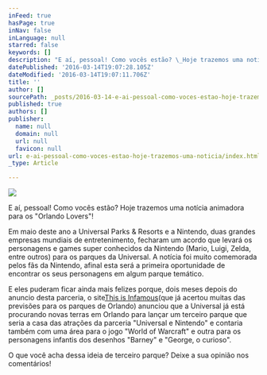 ```yaml
---
inFeed: true
hasPage: true
inNav: false
inLanguage: null
starred: false
keywords: []
description: "E aí, pessoal! Como vocês estão? \_Hoje trazemos uma notícia animadora para os \"Orlando Lovers\"!"
datePublished: '2016-03-14T19:07:28.105Z'
dateModified: '2016-03-14T19:07:11.706Z'
title: ''
author: []
sourcePath: _posts/2016-03-14-e-ai-pessoal-como-voces-estao-hoje-trazemos-uma-noticia.md
published: true
authors: []
publisher:
  name: null
  domain: null
  url: null
  favicon: null
url: e-ai-pessoal-como-voces-estao-hoje-trazemos-uma-noticia/index.html
_type: Article

---
```

![](https://the-grid-user-content.s3-us-west-2.amazonaws.com/6d39cf30-59f7-4c93-a665-cfccb8140ceb.jpg)

E aí, pessoal! Como vocês estão?  Hoje trazemos uma notícia animadora para os "Orlando Lovers"!

Em maio deste ano a Universal Parks & Resorts e a Nintendo, duas grandes empresas mundiais de entretenimento, fecharam um acordo que levará os personagens e games super conhecidos da Nintendo (Mario, Luigi, Zelda, entre outros) para os parques da Universal. A notícia foi muito comemorada pelos fãs da Nintendo, afinal esta será a primeira oportunidade de encontrar os seus personagens em algum parque temático. 

E eles puderam ficar ainda mais felizes porque, dois meses depois do anuncio desta parceria, o site[This is Infamous][0](que já acertou muitas das previsões para os parques de Orlando) anunciou que a Universal já está procurando novas terras em Orlando para lançar um terceiro parque que seria a casa das atrações da parceria "Universal e Nintendo" e contaria também com uma área para o jogo "World of Warcraft" e outra para os personagens infantis dos desenhos "Barney" e "George, o curioso". 

O que você acha dessa ideia de terceiro parque? Deixe a sua opinião nos comentários! 

[0]: http://thisisinfamous.com/universal-orlando-working-third-park-heavy-video-game-influence-exclusive/